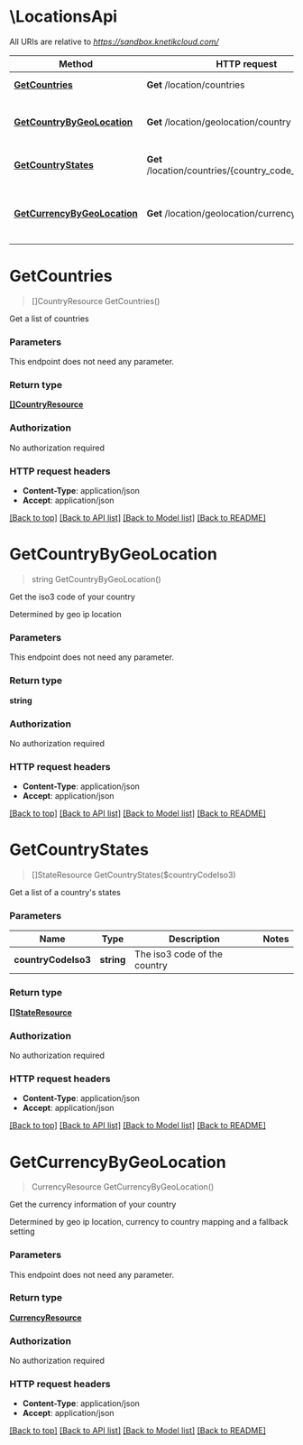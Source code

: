 # \LocationsApi

All URIs are relative to *https://sandbox.knetikcloud.com/*

Method | HTTP request | Description
------------- | ------------- | -------------
[**GetCountries**](LocationsApi.md#GetCountries) | **Get** /location/countries | Get a list of countries
[**GetCountryByGeoLocation**](LocationsApi.md#GetCountryByGeoLocation) | **Get** /location/geolocation/country | Get the iso3 code of your country
[**GetCountryStates**](LocationsApi.md#GetCountryStates) | **Get** /location/countries/{country_code_iso3}/states | Get a list of a country&#39;s states
[**GetCurrencyByGeoLocation**](LocationsApi.md#GetCurrencyByGeoLocation) | **Get** /location/geolocation/currency | Get the currency information of your country


# **GetCountries**
> []CountryResource GetCountries()

Get a list of countries


### Parameters
This endpoint does not need any parameter.

### Return type

[**[]CountryResource**](CountryResource.md)

### Authorization

No authorization required

### HTTP request headers

 - **Content-Type**: application/json
 - **Accept**: application/json

[[Back to top]](#) [[Back to API list]](../README.md#documentation-for-api-endpoints) [[Back to Model list]](../README.md#documentation-for-models) [[Back to README]](../README.md)

# **GetCountryByGeoLocation**
> string GetCountryByGeoLocation()

Get the iso3 code of your country

Determined by geo ip location


### Parameters
This endpoint does not need any parameter.

### Return type

**string**

### Authorization

No authorization required

### HTTP request headers

 - **Content-Type**: application/json
 - **Accept**: application/json

[[Back to top]](#) [[Back to API list]](../README.md#documentation-for-api-endpoints) [[Back to Model list]](../README.md#documentation-for-models) [[Back to README]](../README.md)

# **GetCountryStates**
> []StateResource GetCountryStates($countryCodeIso3)

Get a list of a country's states


### Parameters

Name | Type | Description  | Notes
------------- | ------------- | ------------- | -------------
 **countryCodeIso3** | **string**| The iso3 code of the country | 

### Return type

[**[]StateResource**](StateResource.md)

### Authorization

No authorization required

### HTTP request headers

 - **Content-Type**: application/json
 - **Accept**: application/json

[[Back to top]](#) [[Back to API list]](../README.md#documentation-for-api-endpoints) [[Back to Model list]](../README.md#documentation-for-models) [[Back to README]](../README.md)

# **GetCurrencyByGeoLocation**
> CurrencyResource GetCurrencyByGeoLocation()

Get the currency information of your country

Determined by geo ip location, currency to country mapping and a fallback setting


### Parameters
This endpoint does not need any parameter.

### Return type

[**CurrencyResource**](CurrencyResource.md)

### Authorization

No authorization required

### HTTP request headers

 - **Content-Type**: application/json
 - **Accept**: application/json

[[Back to top]](#) [[Back to API list]](../README.md#documentation-for-api-endpoints) [[Back to Model list]](../README.md#documentation-for-models) [[Back to README]](../README.md)

